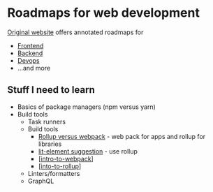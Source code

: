 # Roadmaps for web development

[Original website](https://roadmap.sh) offers annotated roadmaps for

- [Frontend](https://roadmap.sh/frontend)
- [Backend](https://roadmap.sh/backend)
- [Devops](https://roadmap.sh/devops)
- ...and more

## Stuff I need to learn

- Basics of package managers (npm versus yarn)
- Build tools
  - Task runners
  - Build tools
    - [Rollup versus webpack](https://medium.com/webpack/webpack-and-rollup-the-same-but-different-a41ad427058c) - web pack for apps and rollup for libraries
    - [lit-element suggestion](https://lit-element.polymer-project.org/guide/build) - use rollup
    - [[intro-to-webpack]]
    - [[into-to-rollup]]
  - Linters/formatters
  - GraphQL


[//begin]: # "Autogenerated link references for markdown compatibility"
[intro-to-webpack]: intro-to-webpack "Intro to Webpack"
[into-to-rollup]: into-to-rollup "Into to Rollup"
[//end]: # "Autogenerated link references"